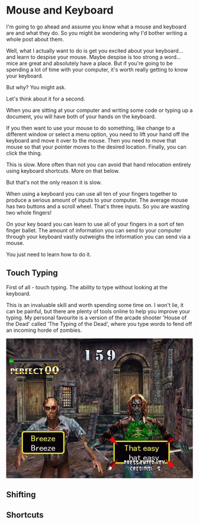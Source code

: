 # Mouse and Keyboard

I'm going to go ahead and assume you know what a mouse and keyboard are and what they do. So you might be wondering why I'd bother writing a whole post about them.

Well, what I actually want to do is get you excited about your keyboard... and learn to despise your mouse. Maybe despise is too strong a word... mice are great and absolutely have a place. But if you're going to be spending a lot of time with your computer, it's worth really getting to know your keyboard.

But why? You might ask.

Let's think about it for a second. 

When you are sitting at your computer and writing some code or typing up a document, you will have both of your hands on the keyboard. 

If you then want to use your mouse to do something, like change to a different window or select a menu option, you need to lift your hand off the keyboard and move it over to the mouse. Then you need to move that mouse so that your pointer moves to the desired location. Finally, you can click the thing.

This is slow. More often than not you can avoid that hand relocation entirely using keyboard shortcuts. More on that below.

But that's not the only reason it is slow. 

When using a keyboard you can use all ten of your fingers together to produce a serious amount of inputs to your computer. The average mouse has two buttons and a scroll wheel. That's three inputs. So you are wasting two whole fingers!

On your key board you can learn to use all of your fingers in a sort of ten finger ballet. The amount of information you can send to your computer through your keyboard vastly outweighs the information you can send via a mouse.

You just need to learn how to do it.


## Touch Typing

First of all - touch typing. The ability to type without looking at the keyboard.

This is an invaluable skill and worth spending some time on. I won't lie, it can be painful, but there are plenty of tools online to help you improve your typing. My personal favourite is a version of the arcade shooter 'House of the Dead' called 'The Typing of the Dead', where you type words to fend off an incoming horde of zombies.

![Screenshot from The Typing of the Dead](img/typing_of_the_dead.jpg)

## Shifting




## Shortcuts



